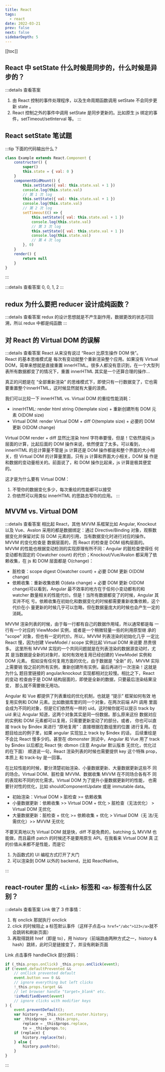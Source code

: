 ```yaml
---
title: React
tags: 
  - react
date: 2022-03-21
prev: false
next: false
sidebarDepth: 5
---
```


[[toc]]

## React 中 setState 什么时候是同步的，什么时候是异步的？

:::details 查看答案
1. 由 React 控制的事件处理程序，以及生命周期函数调用 setState 不会同步更新 state 。
2. React 控制之外的事件中调用 setState 是同步更新的。比如原生 js 绑定的事件，setTimeout/setInterval 等。
:::


## React setState 笔试题

:::tip
下面的代码输出什么？
```js
class Example extends React.Component {
    constructor() {
        super()
        this.state = { val: 0 }
    }
    componentDidMount() {
        this.setState({ val: this.state.val + 1 })
        console.log(this.state.val)
        // 第 1 次 log
        this.setState({ val: this.state.val + 1 })
        console.log(this.state.val)
        // 第 2 次 log
        setTimeout(() => {
            this.setState({ val: this.state.val + 1 })
            console.log(this.state.val)
            // 第 3 次 log
            this.setState({ val: this.state.val + 1 })
            console.log(this.state.val)
            // 第 4 次 log
        }, 0)
    }
    render() {
        return null
    }
}
```
:::

:::details 查看答案
0, 0, 1, 2
:::

## redux 为什么要把 reducer 设计成纯函数？

:::details 查看答案
redux 的设计思想就是不产生副作用，数据更改的状态可回溯，所以 redux 中都是纯函数
:::

## 对 React 的 Virtual DOM 的误解
:::details 查看答案
React 从来没有说过 “React 比原生操作 DOM 快”。  
React 的基本思维模式是 每次有变动就整个重新渲染整个应用。如果没有 Virtual DOM，简单来想就是直接重置 innerHTML。很多人都没有意识到，在一个大型列表所有数据都变了的情况下，重置 innerHTML 其实是一个还算合理的操作... 

真正的问题是在 “全部重新渲染” 的思维模式下，即使只有一行数据变了，它也需要重置整个innerHTML，这时候显然就有大量的浪费。 

我们可以比较一下 innerHTML vs. Virtual DOM 的重绘性能消耗： 
- innerHTML: render html string O(template size) + 重新创建所有 DOM 元 素 O(DOM size)
- Virtual DOM: render Virtual DOM + diff O(template size) + 必要的 DOM 更新 O(DOM change)

Virtual DOM render + diff 显然比渲染 html 字符串要慢，但是！它依然是纯 js 层面的计算，比起后面的 DOM 操作来说，依然便宜了太多。可以看到， innerHTML 的总计算量不管是 js 计算还是 DOM 操作都是和整个界面的大小相关，但 Virtual DOM 的计算量里面，只有 js 计算和界面大小相关，DOM 操 作是和数据的变动量相关的。前面说了，和 DOM 操作比起来，js 计算是极其便宜的。

这才是为什么要有 Virtual DOM： 
1. 不管你的数据变化多少，每次重绘的性能都可以接受
2. 你依然可以用类似 innerHTML 的思路去写你的应用。
:::

## MVVM vs. Virtual DOM

:::details 查看答案
相比起 React，其他 MVVM 系框架比如 Angular, Knockout 以及 Vue、Avalon 采用的都是数据绑定：通过 Directive/Binding 对象，观察数据变化并保留对实 际 DOM 元素的引用，当有数据变化时进行对应的操作。MVVM 的变化检查是 数据层面的，而 React 的检查是 DOM 结构层面的。 MVVM 的性能也根据变动检测的实现原理有所不同：Angular 的脏检查使得任 何变动都有固定的 O(watcher count) 的代价；Knockout/Vue/Avalon 都采用了依 赖收集，在 js 和 DOM 层面都是 O(change)：

- 脏检查：scope digest O(watcher count) + 必要 DOM 更新 O(DOM change)
- 依赖收集：重新收集依赖 O(data change) + 必要 DOM 更新 O(DOM change)可以看到，Angular 最不效率的地方在于任何小变动都有的和 watcher 数量相关的性能代价。但是！当所有数据都变了的时候，Angular 其实并不吃 亏。依赖收集在初始化和数据变化的时候都需要重新收集依赖，这个代价在小 量更新的时候几乎可以忽略，但在数据量庞大的时候也会产生一定的消耗。

MVVM 渲染列表的时候，由于每一行都有自己的数据作用域，所以通常都是每 一行有一个对应的 ViewModel 实例，或者是一个稍微轻量一些的利用原型继 承的 "scope" 对象，但也有一定的代价。所以，MVVM 列表渲染的初始化几乎 一定比 React 慢，因为创建 ViewModel / scope 实例比起 Virtual DOM 来说要 昂贵很多。 这里所有 MVVM 实现的一个共同问题就是在列表渲染的数据源变动时，尤其 是当数据是全新的对象时，如何有效地复用已经创建的 ViewModel 实例和 DOM 元素。 假如没有任何复用方面的优化，由于数据是 “全新” 的，MVVM 实际上需要销 毁之前的所有实例，重新创建所有实例，最后再进行一次渲染！这就是为什么 题目里链接的 angular/knockout 实现都相对比较慢。相比之下，React 的变动 检查由于是 DOM 结构层面的，即使是全新的数据，只要最后渲染结果没变， 那么就不需要做无用功。

Angular 和 Vue 都提供了列表重绘的优化机制，也就是 “提示” 框架如何有效 地复用实例和 DOM 元素。比如数据库里的同一个对象，在两次前端 API 调用 里面会成为不同的对象，但是它们依然有一样的 uid。这时候你就可以提示 track by uid 来让 Angular 知道，这两个对象其实是同一份数据。那么原来这份 数据对应的实例和 DOM 元素都可以复用，只需要更新变动了的部分。或者， 你也可以直接 track by $index 来进行 “原地复用”：直接根据在数组里的位置 进行复用。在题目给出的例子里，如果 angular 实现加上 track by $index 的话， 后续重绘是不会比 React 慢多少的。甚至在 dbmonster 测试中，Angular 和 Vue 用了 track by $index 以后都比 React 快: dbmon (注意 Angular 默认版本 无优化，优化过的在下面） 顺道说一句，React 渲染列表的时候也需要提供 key 这个特殊 prop，本质上 和 track-by 是一回事。

在比较性能的时候，要分清楚初始渲染、小量数据更新、大量数据更新这些不 同的场合。Virtual DOM、脏检查 MVVM、数据收集 MVVM 在不同场合各有不 同的表现和不同的优化需求。Virtual DOM 为了提升小量数据更新时的性能， 也需要针对性的优化，比如 shouldComponentUpdate 或是 immutable data。 
- 初始渲染：Virtual DOM > 脏检查 >= 依赖收集 
- 小量数据更新：依赖收集 >> Virtual DOM + 优化 > 脏检查（无法优化） > Virtual DOM 无优化
- 大量数据更新：脏检查 + 优化 >= 依赖收集 + 优化 > Virtual DOM（无 法/无需优化）>> MVVM 无优化

不要天真地以为 Virtual DOM 就是快，diff 不是免费的，batching 么 MVVM 也 能做，而且最终 patch 的时候还不是要用原生 API。在我看来 Virtual DOM 真 正的价值从来都不是性能，而是它
1. 为函数式的 UI 编程方式打开了大门
2. 可以渲染到 DOM 以外的 backend，比如 ReactNative。

:::

## react-router 里的 `<Link>` 标签和 `<a>` 标签有什么区别？

:::details 查看答案
Link 做了 3 件事情：
1. 有 onclick 那就执行 onclick
2. click 的时候阻止 a 标签默认事件（这样子点击`<a href="/abc">123</a>`就不会跳转和刷新页面）
3. 再取得跳转 href（即是 to），用 history（前端路由两种方式之一，history & hash）跳转，此时只是链接变了，并没有刷新页面

Link 点击事件 handleClick 部分源码： 
```js
if (_this.props.onClick) _this.props.onClick(event);
if (!event.defaultPrevented &&
    // onClick prevented default 
    event.button === 0 &&
    // ignore everything but left clicks 
    !_this.props.target &&
    // let browser handle "target=_blank" etc. 
    !isModifiedEvent(event)
    // ignore clicks with modifier keys
) {
    event.preventDefault();
    var history = _this.context.router.history;
    var _this$props = _this.props,
        replace = _this$props.replace,
        to = _this$props.to;
    if (replace) {
        history.replace(to);
    } else {
        history.push(to);
    }
}
```
:::